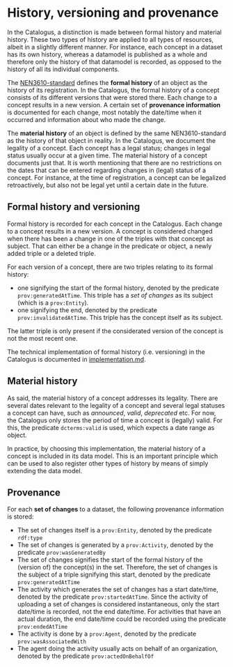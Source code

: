 # History, versioning and provenance
In the Catalogus, a distinction is made between formal history and material history. These two types of history are applied to all types of resources, albeit in a slightly different manner. For instance, each concept in a dataset has its own history, whereas a datamodel is published as a whole and therefore only the history of that datamodel is recorded, as opposed to the history of all its individual components.

The [NEN3610-standard](http://www.geonovum.nl/wegwijzer/standaarden/basismodel-geo-informatie-nen36102011) defines the **formal history** of an object as the history of its registration. In the Catalogus, the formal history of a concept consists of its different versions that were stored there. Each change to a concept results in a new version. A certain set of **provenance information** is documented for each change, most notably the date/time when it occurred and information about who made the change.

The **material history** of an object is defined by the same NEN3610-standard as the history of that object in reality. In the Catalogus, we document the legality of a concept. Each concept has a legal status; changes in legal status usually occur at a given time. The material history of a concept documents just that. It is worth mentioning that there are no restrictions on the dates that can be entered regarding changes in (legal) status of a concept. For instance, at the time of registration, a concept can be legalized retroactively, but also not be legal yet until a certain date in the future.

## Formal history and versioning
Formal history is recorded for each concept in the Catalogus. Each change to a concept results in a new version. A concept is considered changed when there has been a change in one of the triples with that concept as subject. That can either be a change in the predicate or object, a newly added triple or a deleted triple.

For each version of a concept, there are two triples relating to its formal history:
- one signifying the start of the formal history, denoted by the predicate `prov:generatedAtTime`. This triple has a *set of changes* as its subject (which is a `prov:Entity`).
- one signifying the end, denoted by the predicate `prov:invalidatedAtTime`. This triple has the concept itself as its subject.

The latter triple is only present if the considerated version of the concept is not the most recent one.

The technical implementation of formal history (i.e. versioning) in the Catalogus is documented in [implementation.md](implementation.md).

## Material history
As said, the material history of a concept addresses its legality. There are several dates relevant to the legality of a concept and several legal statuses a concept can have, such as *announced*, *valid*, *deprecated* etc. For now, the Catalogus only stores the period of time a concept is (legally) valid. For this, the predicate `dcterms:valid` is used, which expects a date range as object.

In practice, by choosing this implementation, the material history of a concept is included in its data model. This is an important principle which can be used to also register other types of history by means of simply extending the data model.

## Provenance
For each **set of changes** to a dataset, the following provenance information is stored:
- The set of changes itself is a `prov:Entity`, denoted by the predicate `rdf:type`
- The set of changes is generated by a `prov:Activity`, denoted by the predicate `prov:wasGeneratedBy`
- The set of changes signifies the start of the formal history of the (version of) the concept(s) in the set. Therefore, the set of changes is the subject of a triple signifying this start, denoted by the predicate `prov:generatedAtTime`
- The activity which generates the set of changes has a start date/time, denoted by the predicate `prov:startedAtTime`. Since the activity of uploading a set of changes is considered instantaneous, only the start date/time is recorded, not the end date/time. For activities that have an actual duration, the end date/time could be recorded using the predicate `prov:endedAtTime`
- The activity is done by a `prov:Agent`, denoted by the predicate `prov:wasAssociatedWith`
- The agent doing the activity usually acts on behalf of an organization, denoted by the predicate `prov:actedOnBehalfOf`
